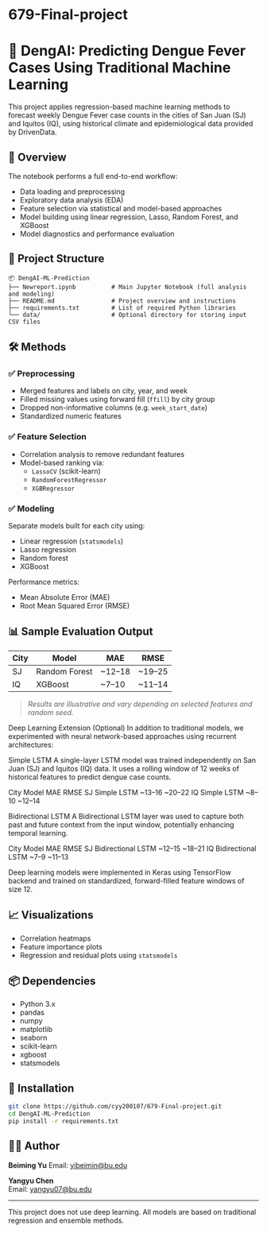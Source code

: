 # 679-Final-project
# 🦟 DengAI: Predicting Dengue Fever Cases Using Traditional Machine Learning

This project applies regression-based machine learning methods to forecast weekly Dengue Fever case counts in the cities of San Juan (SJ) and Iquitos (IQ), using historical climate and epidemiological data provided by DrivenData.

## 📘 Overview

The notebook performs a full end-to-end workflow:
- Data loading and preprocessing
- Exploratory data analysis (EDA)
- Feature selection via statistical and model-based approaches
- Model building using linear regression, Lasso, Random Forest, and XGBoost
- Model diagnostics and performance evaluation

## 📁 Project Structure

```
📦 DengAI-ML-Prediction
├── Newreport.ipynb          # Main Jupyter Notebook (full analysis and modeling)
├── README.md                # Project overview and instructions
├── requirements.txt         # List of required Python libraries
└── data/                    # Optional directory for storing input CSV files
```

## 🛠 Methods

### ✅ Preprocessing
- Merged features and labels on city, year, and week
- Filled missing values using forward fill (`ffill`) by city group
- Dropped non-informative columns (e.g. `week_start_date`)
- Standardized numeric features

### ✅ Feature Selection
- Correlation analysis to remove redundant features
- Model-based ranking via:
  - `LassoCV` (scikit-learn)
  - `RandomForestRegressor`
  - `XGBRegressor`

### ✅ Modeling
Separate models built for each city using:
- Linear regression (`statsmodels`)
- Lasso regression
- Random forest
- XGBoost

Performance metrics:
- Mean Absolute Error (MAE)
- Root Mean Squared Error (RMSE)

## 📊 Sample Evaluation Output

| City | Model           | MAE   | RMSE  |
|------|------------------|-------|-------|
| SJ   | Random Forest    | ~12–18| ~19–25|
| IQ   | XGBoost          | ~7–10 | ~11–14|

> *Results are illustrative and vary depending on selected features and random seed.*

Deep Learning Extension (Optional)
In addition to traditional models, we experimented with neural network-based approaches using recurrent architectures:

Simple LSTM
A single-layer LSTM model was trained independently on San Juan (SJ) and Iquitos (IQ) data. It uses a rolling window of 12 weeks of historical features to predict dengue case counts.

City	Model	MAE	RMSE
SJ	Simple LSTM	~13–16	~20–22
IQ	Simple LSTM	~8–10	~12–14

Bidirectional LSTM
A Bidirectional LSTM layer was used to capture both past and future context from the input window, potentially enhancing temporal learning.

City	Model	MAE	RMSE
SJ	Bidirectional LSTM	~12–15	~18–21
IQ	Bidirectional LSTM	~7–9	~11–13

Deep learning models were implemented in Keras using TensorFlow backend and trained on standardized, forward-filled feature windows of size 12.

## 📈 Visualizations
- Correlation heatmaps
- Feature importance plots
- Regression and residual plots using `statsmodels`

## 📦 Dependencies

- Python 3.x
- pandas
- numpy
- matplotlib
- seaborn
- scikit-learn
- xgboost
- statsmodels

## 🔧 Installation

```bash
git clone https://github.com/cyy200107/679-Final-project.git
cd DengAI-ML-Prediction
pip install -r requirements.txt
```

## 👨‍⚕️ Author
**Beiming Yu**
Email: yibeimin@bu.edu

**Yangyu Chen**  
Email: yangyu07@bu.edu

---

This project does not use deep learning. All models are based on traditional regression and ensemble methods.
